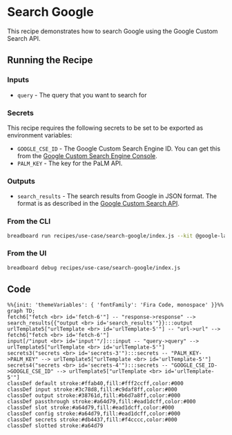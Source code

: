 # Search Google

This recipe demonstrates how to search Google using the Google Custom Search API.

## Running the Recipe

### Inputs

- `query` - The query that you want to search for

### Secrets

This recipe requires the following secrets to be set to be exported as environment variables:

- `GOOGLE_CSE_ID` - The Google Custom Search Engine ID. You can get this from the [Google Custom Search Engine Console](https://cse.google.com/cse/all).
- `PALM_KEY` - The key for the PaLM API.

### Outputs

- `search_results` - The search results from Google in JSON format. The format is as described in the [Google Custom Search API](https://developers.google.com/custom-search/v1/reference/rest/v1/Search).

### From the CLI

```bash
breadboard run recipes/use-case/search-google/index.js --kit @google-labs/llm-starter -i {\"query\":\"Testing\"}"
```

### From the UI

```bash
breadboard debug recipes/use-case/search-google/index.js
```

## Code

```mermaid
%%{init: 'themeVariables': { 'fontFamily': 'Fira Code, monospace' }}%%
graph TD;
fetch6["fetch <br> id='fetch-6'"] -- "response->response" --> search_results{{"output <br> id='search_results'"}}:::output
urlTemplate5["urlTemplate <br> id='urlTemplate-5'"] -- "url->url" --> fetch6["fetch <br> id='fetch-6'"]
input[/"input <br> id='input'"/]:::input -- "query->query" --> urlTemplate5["urlTemplate <br> id='urlTemplate-5'"]
secrets3("secrets <br> id='secrets-3'"):::secrets -- "PALM_KEY->PALM_KEY" --> urlTemplate5["urlTemplate <br> id='urlTemplate-5'"]
secrets4("secrets <br> id='secrets-4'"):::secrets -- "GOOGLE_CSE_ID->GOOGLE_CSE_ID" --> urlTemplate5["urlTemplate <br> id='urlTemplate-5'"]
classDef default stroke:#ffab40,fill:#fff2ccff,color:#000
classDef input stroke:#3c78d8,fill:#c9daf8ff,color:#000
classDef output stroke:#38761d,fill:#b6d7a8ff,color:#000
classDef passthrough stroke:#a64d79,fill:#ead1dcff,color:#000
classDef slot stroke:#a64d79,fill:#ead1dcff,color:#000
classDef config stroke:#a64d79,fill:#ead1dcff,color:#000
classDef secrets stroke:#db4437,fill:#f4cccc,color:#000
classDef slotted stroke:#a64d79
```
